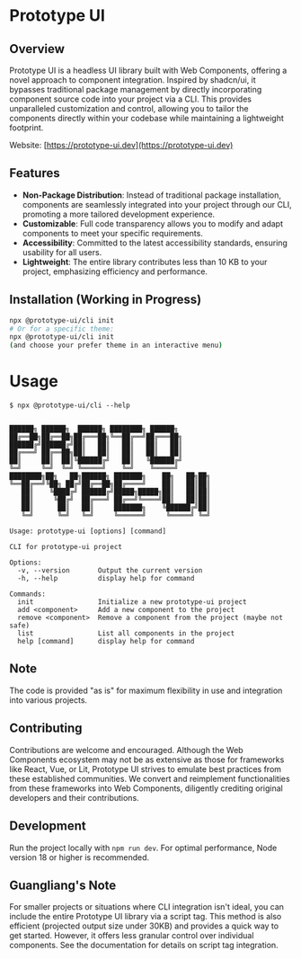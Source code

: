 # Prototype UI

## Overview

Prototype UI is a headless UI library built with Web Components, offering a novel approach to component integration. Inspired by shadcn/ui, it bypasses traditional package management by directly incorporating component source code into your project via a CLI. This provides unparalleled customization and control, allowing you to tailor the components directly within your codebase while maintaining a lightweight footprint.

Website: [https://prototype-ui.dev](https://prototype-ui.dev)

## Features

- **Non-Package Distribution**: Instead of traditional package installation, components are seamlessly integrated into your project through our CLI, promoting a more tailored development experience.
- **Customizable**: Full code transparency allows you to modify and adapt components to meet your specific requirements.
- **Accessibility**: Committed to the latest accessibility standards, ensuring usability for all users.
- **Lightweight**: The entire library contributes less than 10 KB to your project, emphasizing efficiency and performance.

## Installation (Working in Progress)

```bash
npx @prototype-ui/cli init
# Or for a specific theme:
npx @prototype-ui/cli init
(and choose your prefer theme in an interactive menu)
```

# Usage

```shell
$ npx @prototype-ui/cli --help


██████╗ ██████╗  ██████╗ ████████╗ ██████╗
██╔══██╗██╔══██╗██╔═══██╗╚══██╔══╝██╔═══██╗
██████╔╝██████╔╝██║   ██║   ██║   ██║   ██║
██╔═══╝ ██╔══██╗██║   ██║   ██║   ██║   ██║
██║     ██║  ██║╚██████╔╝   ██║   ╚██████╔╝
╚═╝     ╚═╝  ╚═╝ ╚═════╝    ╚═╝    ╚═════╝
████████╗██╗   ██╗██████╗ ███████╗    ██╗   ██╗██╗
╚══██╔══╝╚██╗ ██╔╝██╔══██╗██╔════╝    ██║   ██║██║
   ██║    ╚████╔╝ ██████╔╝█████╗█████╗██║   ██║██║
   ██║     ╚██╔╝  ██╔═══╝ ██╔══╝╚════╝██║   ██║██║
   ██║      ██║   ██║     ███████╗    ╚██████╔╝██║
   ╚═╝      ╚═╝   ╚═╝     ╚══════╝     ╚═════╝ ╚═╝

Usage: prototype-ui [options] [command]

CLI for prototype-ui project

Options:
  -v, --version       Output the current version
  -h, --help          display help for command

Commands:
  init                Initialize a new prototype-ui project
  add <component>     Add a new component to the project
  remove <component>  Remove a component from the project (maybe not safe)
  list                List all components in the project
  help [command]      display help for command
```

## Note

The code is provided "as is" for maximum flexibility in use and integration into various projects.

## Contributing

Contributions are welcome and encouraged. Although the Web Components ecosystem may not be as extensive as those for frameworks like React, Vue, or Lit, Prototype UI strives to emulate best practices from these established communities. We convert and reimplement functionalities from these frameworks into Web Components, diligently crediting original developers and their contributions.

## Development

Run the project locally with `npm run dev`. For optimal performance, Node version 18 or higher is recommended.

## Guangliang's Note

For smaller projects or situations where CLI integration isn't ideal, you can include the entire Prototype UI library via a script tag. This method is also efficient (projected output size under 30KB) and provides a quick way to get started. However, it offers less granular control over individual components. See the documentation for details on script tag integration.

